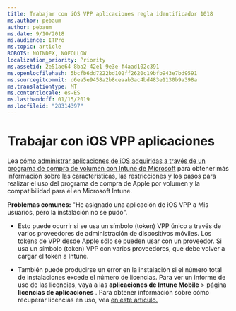 ```yaml
---
title: Trabajar con iOS VPP aplicaciones regla identificador 1018
ms.author: pebaum
author: pebaum
ms.date: 9/10/2018
ms.audience: ITPro
ms.topic: article
ROBOTS: NOINDEX, NOFOLLOW
localization_priority: Priority
ms.assetid: 2e51ae64-8ba2-42e1-9e3e-f4aad102c391
ms.openlocfilehash: 5bcfb6dd7222bd102ff2620c19bfb943e7bd9591
ms.sourcegitcommit: d6ea5e9458a2b8ceaab3ac4bd483e1130b9a398a
ms.translationtype: MT
ms.contentlocale: es-ES
ms.lasthandoff: 01/15/2019
ms.locfileid: "28314397"
---
```

# <a name="working-with-ios-vpp-applications"></a>Trabajar con iOS VPP aplicaciones

Lea [cómo administrar aplicaciones de iOS adquiridas a través de un programa de compra de volumen con Intune de Microsoft](https://docs.microsoft.com/intune/vpp-apps-ios) para obtener más información sobre las características, las restricciones y los pasos para realizar el uso del programa de compra de Apple por volumen y la compatibilidad para él en Microsoft Intune. 
  
 **Problemas comunes:** "He asignado una aplicación de iOS VPP a Mis usuarios, pero la instalación no se pudo". 
  
- Esto puede ocurrir si se usa un símbolo (token) VPP único a través de varios proveedores de administración de dispositivos móviles. Los tokens de VPP desde Apple sólo se pueden usar con un proveedor. Si usa un símbolo (token) VPP con varios proveedores, que debe volver a cargar el token a Intune.
    
- También puede producirse un error en la instalación si el número total de instalaciones excede el número de licencias. Para ver un informe de uso de las licencias, vaya a las **aplicaciones de Intune Mobile** \> página **licencias de aplicaciones** . Para obtener información sobre cómo recuperar licencias en uso, vea [en este artículo.](https://docs.microsoft.com/intune/vpp-apps-ios#revoking-app-licenses-and-deleting-tokens)
    

